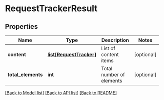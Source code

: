 # RequestTrackerResult

## Properties
Name | Type | Description | Notes
------------ | ------------- | ------------- | -------------
**content** | [**list[RequestTracker]**](RequestTracker.md) | List of content items | [optional] 
**total_elements** | **int** | Total number of elements | [optional] 

[[Back to Model list]](../README.md#documentation-for-models) [[Back to API list]](../README.md#documentation-for-api-endpoints) [[Back to README]](../README.md)

